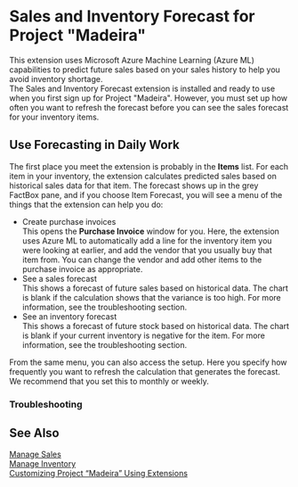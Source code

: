 <properties
	pageTitle="Sales and Inventory Forecast | Project “Madeira”"
        description="Provides information about the Sales and Inventory Forecast extension."
        services="project-madeira"
        documentationCenter=""
        authors="edupont04"/>
<tags
    ms.service="project-madeira"
    ms.topic="article"
    ms.devlang="na"
    ms.tgt_pltfrm="na"
    ms.workload="na"
    ms.date="06/24/2016"
    ms.author="edupont04" />

# Sales and Inventory Forecast for Project "Madeira"
This extension uses Microsoft Azure Machine Learning (Azure ML) capabilities to predict future sales based on your sales history to help you avoid inventory shortage.  
The Sales and Inventory Forecast extension is installed and ready to use when you first sign up for Project "Madeira". However, you must set up how often you want to refresh the forecast before you can see the sales forecast for your inventory items.  
  
## Use Forecasting in Daily Work
The first place you meet the extension is probably in the **Items** list. For each item in your inventory, the extension calculates predicted sales based on historical sales data for that item. The forecast shows up in the grey FactBox pane, and if you choose Item Forecast, you will see a menu of the things that the extension can help you do:
- Create purchase invoices  
    This opens the **Purchase Invoice** window for you. Here, the extension uses Azure ML to automatically add a line for the inventory item you were looking at earlier, and add the vendor that you usually buy that item from. You can change the vendor and add other items to the purchase invoice as appropriate. 
- See a sales forecast  
    This shows a forecast of future sales based on historical data. The chart is blank if the calculation shows that the variance is too high. For more information, see the troubleshooting section.  
- See an inventory forecast  
    This shows a forecast of future stock based on historical data. The chart is blank if your current inventory is negative for the item. For more information, see the troubleshooting section.

From the same menu, you can also access the setup. Here you specify how frequently you want to refresh the calculation that generates the forecast. We recommend that you set this to monthly or weekly.   

### Troubleshooting
 
  
## See Also
[Manage Sales](sales-manage-sales.md)  
[Manage Inventory](inventory-manage-inventory.md)  
[Customizing Project “Madeira” Using Extensions](ui-extensions.md)  
  